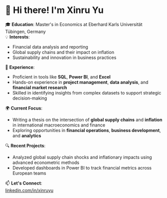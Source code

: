# 👋 Hi there! I'm Xinru Yu

🎓 **Education**: Master's in Economics at Eberhard Karls Universität Tübingen, Germany  
💡 **Interests**:  
- Financial data analysis and reporting  
- Global supply chains and their impact on inflation  
- Sustainability and innovation in business practices  

💼 **Experience**:  
- Proficient in tools like **SQL**, **Power BI**, and **Excel**  
- Hands-on experience in **project management**, **data analysis**, and **financial market research**  
- Skilled in identifying insights from complex datasets to support strategic decision-making  

🌍 **Current Focus**:  
- Writing a thesis on the intersection of **global supply chains** and **inflation** in international macroeconomics and finance  
- Exploring opportunities in **financial operations**, **business development**, and **analytics**  

🔍 **Recent Projects**:  
- Analyzed global supply chain shocks and inflationary impacts using advanced econometric methods  
- Developed dashboards in Power BI to track financial metrics across European teams  

📫 **Let's Connect**:  
[linkedin.com/in/xinruyu](#) 


